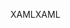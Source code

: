 <span data-ttu-id="3013f-101">XAML</span><span class="sxs-lookup"><span data-stu-id="3013f-101">XAML</span></span>